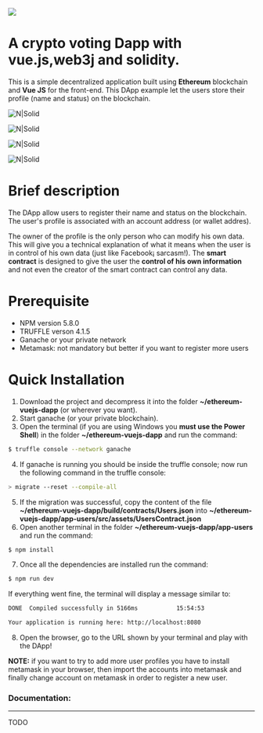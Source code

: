 [![][ButlerImage]][website] 


# A crypto voting Dapp with vue.js,web3j and solidity.

This is a simple decentralized application built using **Ethereum** blockchain and **Vue JS** for the front-end. This DApp example let the users store their profile (name and status) on the blockchain.

![N|Solid](https://github.com/weixuan2008/crypto-voting-master/blob/master/static/images/contract.PNG)

![N|Solid](https://github.com/weixuan2008/crypto-voting-master/blob/master/static/images/Summary.PNG)

![N|Solid](https://github.com/weixuan2008/crypto-voting-master/blob/master/static/images/vote-2.PNG)

![N|Solid](https://github.com/weixuan2008/crypto-voting-master/blob/master/static/images/vote-3.PNG)


# Brief description
The DApp allow users to register their name and status on the blockchain. The user's profile is associated with an account address (or wallet addres).

The owner of the profile is the only person who can modify his own data. This will give you a technical explanation of what it means when the user is in control of his own data (just like Facebook¡­ sarcasm!).
The **smart contract** is designed to give the user the **control of his own information** and not even the creator of the smart contract can control any data.

# Prerequisite
- NPM version 5.8.0
- TRUFFLE verson 4.1.5
- Ganache or your private network
- Metamask: not mandatory but better if you want to register more users

# Quick Installation
1) Download the project and decompress it into the folder **~/ethereum-vuejs-dapp** (or wherever you want).
2) Start ganache (or your private blockchain).
3) Open the terminal (if you are using Windows you **must use the Power Shell**) in the folder **~/ethereum-vuejs-dapp** and run the command:
```sh
$ truffle console --network ganache
```
4) If ganache is running you should be inside the truffle console; now run the following command in the truffle console:
```sh
> migrate --reset --compile-all
```
5) If the migration was successful, copy the content of the file **~/ethereum-vuejs-dapp/build/contracts/Users.json** into **~/ethereum-vuejs-dapp/app-users/src/assets/UsersContract.json**
6) Open another terminal in the folder **~/ethereum-vuejs-dapp/app-users** and run the command:
```sh
$ npm install
```
7) Once all the dependencies are installed run the command:
```sh
$ npm run dev
```
If everything went fine, the terminal will display a message similar to:
```sh
DONE  Compiled successfully in 5166ms           15:54:53

Your application is running here: http://localhost:8080
```
8) Open the browser, go to the URL shown by your terminal and play with the DApp!

**NOTE:** if you want to try to add more user profiles you have to install metamask in your browser, then import the accounts into metamask and finally change account on metamask in order to register a new user.


### Documentation:
-------------------
TODO




[ButlerImage]: https://github.com/weixuan2008/crypto-voting-master/blob/master/static/images/logo.png
[website]: https://github.com/weixuan2008/crypto-voting-master
